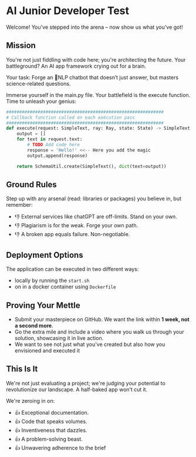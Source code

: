 # AI Junior Developer Test

Welcome! You’ve stepped into the arena – now show us what you’ve got!

## Mission

You're not just fiddling with code here; you're architecting the future. Your battleground? An AI app framework crying out for a brain.

Your task: Forge an 💬NLP chatbot that doesn’t just answer, but masters science-related questions.

Immerse yourself in the main.py file. Your battlefield is the execute function. Time to unleash your genius:

```python
############################################################
# Callback function called on each execution pass
############################################################
def execute(request: SimpleText, ray: Ray, state: State) -> SimpleText:
    output = []
    for text in request.text:
        # TODO Add code here
        response = 'Hello!' <<-- Here you add the magic
        output.append(response)

    return SchemaUtil.create(SimpleText(), dict(text=output))
```

## Ground Rules

Step up with any arsenal (read: libraries or packages) you believe in, but remember:

- 👎 External services like chatGPT are off-limits. Stand on your own.
- 👎 Plagiarism is for the weak. Forge your own path.
- 👎 A broken app equals failure. Non-negotiable.

## Deployment Options

The application can be executed in two different ways:

- locally by running the `start.sh`
- on in a docker container using `Dockerfile`

## Proving Your Mettle

- Submit your masterpiece on GitHub. We want the link within **1 week, not a second more**.
- Go the extra mile and include a video where you walk us through your solution, showcasing
  it in live action.
- We want to see not just what you've created but also how you envisioned and executed it

## This Is It

We're not just evaluating a project; we're judging your potential to revolutionize our
landscape. A half-baked app won’t cut it.

We're zeroing in on:

- 👍 Exceptional documentation.
- 👍 Code that speaks volumes.
- 👍 Inventiveness that dazzles.
- 👍 A problem-solving beast.
- 👍 Unwavering adherence to the brief
